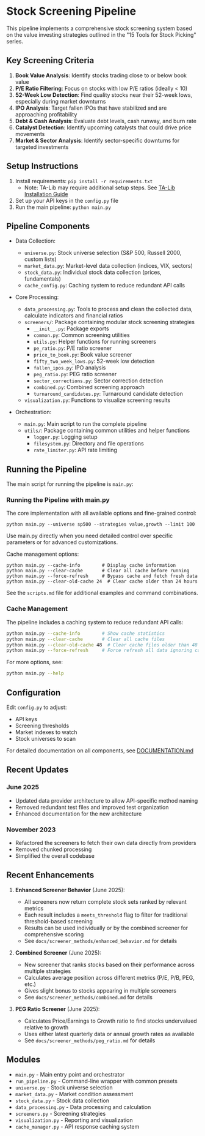 # Stock Screening Pipeline

This pipeline implements a comprehensive stock screening system based on the value investing strategies outlined in the "15 Tools for Stock Picking" series.

## Key Screening Criteria

1. **Book Value Analysis**: Identify stocks trading close to or below book value
2. **P/E Ratio Filtering**: Focus on stocks with low P/E ratios (ideally < 10)
3. **52-Week Low Detection**: Find quality stocks near their 52-week lows, especially during market downturns
4. **IPO Analysis**: Target fallen IPOs that have stabilized and are approaching profitability
5. **Debt & Cash Analysis**: Evaluate debt levels, cash runway, and burn rate
6. **Catalyst Detection**: Identify upcoming catalysts that could drive price movements
7. **Market & Sector Analysis**: Identify sector-specific downturns for targeted investments

## Setup Instructions

1. Install requirements: `pip install -r requirements.txt`
   - Note: TA-Lib may require additional setup steps. See [TA-Lib Installation Guide](https://github.com/mrjbq7/ta-lib#installation)
2. Set up your API keys in the `config.py` file
3. Run the main pipeline: `python main.py`

## Pipeline Components

- Data Collection:
  - `universe.py`: Stock universe selection (S&P 500, Russell 2000, custom lists)
  - `market_data.py`: Market-level data collection (indices, VIX, sectors)
  - `stock_data.py`: Individual stock data collection (prices, fundamentals)
  - `cache_config.py`: Caching system to reduce redundant API calls

- Core Processing:
  - `data_processing.py`: Tools to process and clean the collected data, calculate indicators and financial ratios
  - `screeners/`: Package containing modular stock screening strategies
    - `__init__.py`: Package exports
    - `common.py`: Common screening utilities
    - `utils.py`: Helper functions for running screeners
    - `pe_ratio.py`: P/E ratio screener
    - `price_to_book.py`: Book value screener
    - `fifty_two_week_lows.py`: 52-week low detection
    - `fallen_ipos.py`: IPO analysis
    - `peg_ratio.py`: PEG ratio screener
    - `sector_corrections.py`: Sector correction detection
    - `combined.py`: Combined screening approach
    - `turnaround_candidates.py`: Turnaround candidate detection
  - `visualization.py`: Functions to visualize screening results

- Orchestration:
  - `main.py`: Main script to run the complete pipeline
  - `utils/`: Package containing common utilities and helper functions
    - `logger.py`: Logging setup
    - `filesystem.py`: Directory and file operations
    - `rate_limiter.py`: API rate limiting

## Running the Pipeline

The main script for running the pipeline is `main.py`:

### Running the Pipeline with main.py
The core implementation with all available options and fine-grained control:

```
python main.py --universe sp500 --strategies value,growth --limit 100
```

Use main.py directly when you need detailed control over specific parameters or for advanced customizations.

Cache management options:
```
python main.py --cache-info        # Display cache information
python main.py --clear-cache       # Clear all cache before running
python main.py --force-refresh     # Bypass cache and fetch fresh data
python main.py --clear-old-cache 24  # Clear cache older than 24 hours
```

See the `scripts.md` file for additional examples and command combinations.

### Cache Management

The pipeline includes a caching system to reduce redundant API calls:

```bash
python main.py --cache-info        # Show cache statistics
python main.py --clear-cache       # Clear all cache files
python main.py --clear-old-cache 48  # Clear cache files older than 48 hours
python main.py --force-refresh     # Force refresh all data ignoring cache
```

For more options, see:
```bash
python main.py --help
```

## Configuration

Edit `config.py` to adjust:
- API keys
- Screening thresholds
- Market indexes to watch
- Stock universes to scan

For detailed documentation on all components, see [DOCUMENTATION.md](DOCUMENTATION.md)

## Recent Updates

### June 2025
- Updated data provider architecture to allow API-specific method naming
- Removed redundant test files and improved test organization
- Enhanced documentation for the new architecture

### November 2023
- Refactored the screeners to fetch their own data directly from providers
- Removed chunked processing
- Simplified the overall codebase

## Recent Enhancements

1. **Enhanced Screener Behavior** (June 2025):
   - All screeners now return complete stock sets ranked by relevant metrics
   - Each result includes a `meets_threshold` flag to filter for traditional threshold-based screening
   - Results can be used individually or by the combined screener for comprehensive scoring
   - See `docs/screener_methods/enhanced_behavior.md` for details

2. **Combined Screener** (June 2025):
   - New screener that ranks stocks based on their performance across multiple strategies
   - Calculates average position across different metrics (P/E, P/B, PEG, etc.)
   - Gives slight bonus to stocks appearing in multiple screeners
   - See `docs/screener_methods/combined.md` for details

3. **PEG Ratio Screener** (June 2025):
   - Calculates Price/Earnings to Growth ratio to find stocks undervalued relative to growth
   - Uses either latest quarterly data or annual growth rates as available
   - See `docs/screener_methods/peg_ratio.md` for details

## Modules

- `main.py` - Main entry point and orchestrator
- `run_pipeline.py` - Command-line wrapper with common presets
- `universe.py` - Stock universe selection
- `market_data.py` - Market condition assessment
- `stock_data.py` - Stock data collection
- `data_processing.py` - Data processing and calculation
- `screeners.py` - Screening strategies
- `visualization.py` - Reporting and visualization
- `cache_manager.py` - API response caching system
